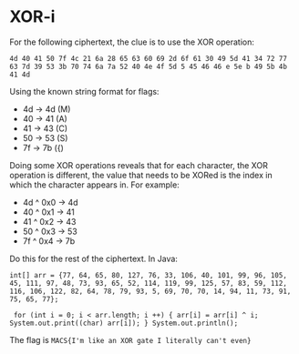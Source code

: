 # XOR-i
For the following ciphertext, the clue is to use the XOR operation:

`4d 40 41 50 7f 4c 21 6a 28 65 63 60 69 2d 6f 61 30 49 5d 41 34 72 77 63 7d 39 53 3b 70 74 6a 7a 52 40 4e 4f 5d 5 45 46 46 e 5e b 49 5b 4b 41 4d`

Using the known string format for flags:
- 4d -> 4d (M)
- 40 -> 41 (A)
- 41 -> 43 (C)
- 50 -> 53 (S)
- 7f -> 7b ({)

Doing some XOR operations reveals that for each character, the XOR operation is different, the value that needs to be XORed is the index in which the character appears in. For example:

- 4d ^ 0x0 -> 4d
- 40 ^ 0x1 -> 41
- 41 ^ 0x2 -> 43
- 50 ^ 0x3 -> 53
- 7f ^ 0x4 -> 7b

Do this for the rest of the ciphertext. In Java:

`int[] arr = {77, 64, 65, 80, 127, 76, 33, 106, 40, 101, 99, 96, 105, 45, 111, 97, 48, 73, 93, 65, 52, 114, 119, 99, 125, 57, 83, 59, 112, 116, 106, 122, 82, 64, 78, 79, 93, 5, 69, 70, 70, 14, 94, 11, 73, 91, 75, 65, 77};`

`
for (int i = 0; i < arr.length; i ++) {
	arr[i] = arr[i] ^ i;
	System.out.print((char) arr[i]);
}
System.out.println();`

The flag is `MACS{I'm like an XOR gate I literally can't even}`
